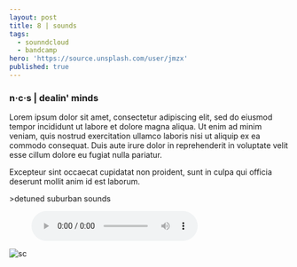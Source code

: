 ```yaml
---
layout: post
title: 8 | sounds
tags:
  - sounndcloud
  - bandcamp
hero: 'https://source.unsplash.com/user/jmzx'
published: true
---
```

### n·c·s | dealin' minds
<p>
Lorem ipsum dolor sit amet, consectetur adipiscing elit, sed do eiusmod tempor incididunt ut labore et dolore magna aliqua. Ut enim ad minim veniam, quis nostrud exercitation ullamco laboris nisi ut aliquip ex ea commodo consequat. Duis aute irure dolor in reprehenderit in voluptate velit esse cillum dolore eu fugiat nulla pariatur. 
</p>
<p>
Excepteur sint occaecat cupidatat non proident, sunt in culpa qui officia deserunt mollit anim id est laborum.
</p>
>detuned suburban sounds

<figure>
    <audio
        controls
        src="/uploads/audio/01_Integration.m4a">Yah browser<code>is</code> balls.
    </audio>
</figure>

![sc](https://www.jmzx.uk/uploads/sc.png)
